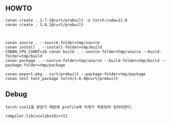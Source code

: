 ## HOWTO

    conan create . 1.7.1@curt/prebuilt -o torch:cuda=11.0
    conan create . 1.8.1@curt/prebuilt



    conan source . --source-folder=tmp/source
    conan install . --install-folder=tmp/build
    CONAN_CPU_COUNT=10 conan build . --source-folder=tmp/source --build-folder=tmp/build
    conan package . --source-folder=tmp/source --build-folder=tmp/build --package-folder=tmp/package

    conan export-pkg . curt/prebuilt --package-folder=tmp/package
    conan test test_package torch/1.6.0@curt/prebuilt


## Debug

    torch cxx11을 받았기 때문에 profile에 아래가 적용되어 있어야한다. 
    
    compiler.libcxx=libstdc++11